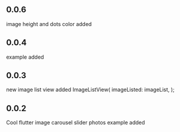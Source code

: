 ## 0.0.6
image height and dots color added

## 0.0.4
example added

## 0.0.3
new image list view added
               ImageListView(
                            imageListed: imageList,
                          );   
## 0.0.2

Cool flutter image carousel slider 
photos example added